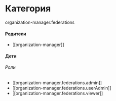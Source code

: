 # Категория

organization-manager.federations


#### Родители

- [[organization-manager]]


#### Дети

###### Роли
- [[organization-manager.federations.admin]]
- [[organization-manager.federations.userAdmin]]
- [[organization-manager.federations.viewer]]
